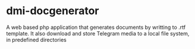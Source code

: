 # dmi-docgenerator
A web based php application that generates documents by writting to .rtf template. It also download and store Telegram media to a local file system, in predefined directories
